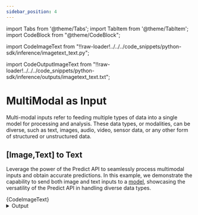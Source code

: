 ```yaml
---
sidebar_position: 4
---
```




import Tabs from '@theme/Tabs';
import TabItem from '@theme/TabItem';
import CodeBlock from "@theme/CodeBlock";


import CodeImageText from "!!raw-loader!../../../code_snippets/python-sdk/inference/imagetext_text.py";



import CodeOutputImageText from "!!raw-loader!../../../code_snippets/python-sdk/inference/outputs/imagetext_text.txt";



# MultiModal as Input
Multi-modal inputs refer to feeding multiple types of data into a single model for processing and analysis. These data types, or modalities, can be diverse, such as text, images, audio, video, sensor data, or any other form of structured or unstructured data.


## [Image,Text] to Text

Leverage the power of the Predict API to seamlessly process multimodal inputs and obtain accurate predictions. In this example, we demonstrate the capability to send both image and text inputs to a [model](https://clarifai.com/openai/chat-completion/models/openai-gpt-4-vision), showcasing the versatility of the Predict API in handling diverse data types.


<Tabs>
<TabItem value="python" label="Python">
    <CodeBlock className="language-python">{CodeImageText}</CodeBlock>
</TabItem>
</Tabs>

<details>
  <summary>Output</summary>
    <CodeBlock className="language-text">{CodeOutputImageText}</CodeBlock>
</details>

